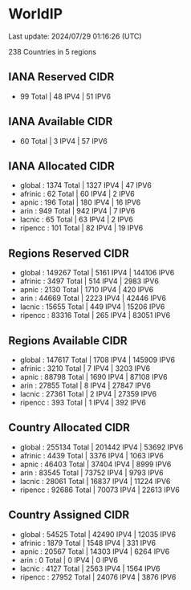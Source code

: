 # WorldIP

Last update: 2024/07/29 01:16:26 (UTC)

238 Countries in 5 regions

## IANA Reserved CIDR

- 99 Total | 48 IPV4 | 51 IPV6

## IANA Available CIDR

- 60 Total | 3 IPV4 | 57 IPV6

## IANA Allocated CIDR

- global : 1374 Total | 1327 IPV4 | 47 IPV6
- afrinic : 62 Total | 60 IPV4 | 2 IPV6
- apnic : 196 Total | 180 IPV4 | 16 IPV6
- arin : 949 Total | 942 IPV4 | 7 IPV6
- lacnic : 65 Total | 63 IPV4 | 2 IPV6
- ripencc : 101 Total | 82 IPV4 | 19 IPV6

## Regions Reserved CIDR

- global : 149267 Total | 5161 IPV4 | 144106 IPV6
- afrinic : 3497 Total | 514 IPV4 | 2983 IPV6
- apnic : 2130 Total | 1710 IPV4 | 420 IPV6
- arin : 44669 Total | 2223 IPV4 | 42446 IPV6
- lacnic : 15655 Total | 449 IPV4 | 15206 IPV6
- ripencc : 83316 Total | 265 IPV4 | 83051 IPV6

## Regions Available CIDR

- global : 147617 Total | 1708 IPV4 | 145909 IPV6
- afrinic : 3210 Total | 7 IPV4 | 3203 IPV6
- apnic : 88798 Total | 1690 IPV4 | 87108 IPV6
- arin : 27855 Total | 8 IPV4 | 27847 IPV6
- lacnic : 27361 Total | 2 IPV4 | 27359 IPV6
- ripencc : 393 Total | 1 IPV4 | 392 IPV6

## Country Allocated CIDR

- global : 255134 Total | 201442 IPV4 | 53692 IPV6
- afrinic : 4439 Total | 3376 IPV4 | 1063 IPV6
- apnic : 46403 Total | 37404 IPV4 | 8999 IPV6
- arin : 83545 Total | 73752 IPV4 | 9793 IPV6
- lacnic : 28061 Total | 16837 IPV4 | 11224 IPV6
- ripencc : 92686 Total | 70073 IPV4 | 22613 IPV6

## Country Assigned CIDR

- global : 54525 Total | 42490 IPV4 | 12035 IPV6
- afrinic : 1879 Total | 1548 IPV4 | 331 IPV6
- apnic : 20567 Total | 14303 IPV4 | 6264 IPV6
- arin : 0 Total | 0 IPV4 | 0 IPV6
- lacnic : 4127 Total | 2563 IPV4 | 1564 IPV6
- ripencc : 27952 Total | 24076 IPV4 | 3876 IPV6
